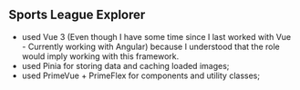 ## Sports League Explorer

- used Vue 3 (Even though I have some time since I last worked with Vue - Currently working with Angular) because I understood that the role would imply working with this framework.
- used Pinia for storing data and caching loaded images;
- used PrimeVue + PrimeFlex for components and utility classes;



